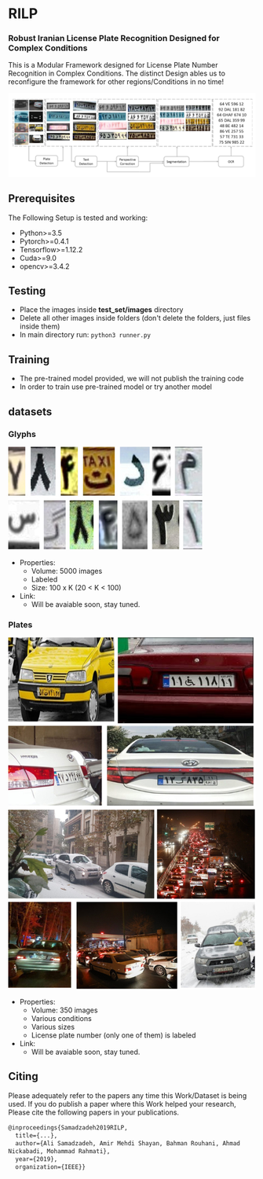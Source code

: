 # RILP
### Robust Iranian License Plate Recognition Designed for Complex Conditions

This is a Modular Framework designed for License Plate Number Recognition in Complex Conditions.
The distinct Design ables us to reconfigure the framework for other regions/Conditions in no time!

![img](Demo.png)

## Prerequisites
The Following Setup is tested and working:
- Python>=3.5
- Pytorch>=0.4.1
- Tensorflow>=1.12.2
- Cuda>=9.0
- opencv>=3.4.2

## Testing
- Place the images inside **test_set/images** directory
- Delete all other images inside folders (don't delete the folders, just files inside them)
- In main directory run: ```python3 runner.py```

## Training
- The pre-trained model provided, we will not publish the training code
- In order to train use pre-trained model or try another model

## datasets
### Glyphs
![img1](glyph_ex.jpg)

- Properties:
	- Volume: 5000 images
	- Labeled
	- Size: 100 x K  (20 < K < 100)
- Link:
	- Will be avaiable soon, stay tuned.

### Plates
![img2](dataset_ex.jpg)

- Properties:
	- Volume: 350 images
	- Various conditions
	- Various sizes
	- License plate number (only one of them) is labeled
- Link:
	- Will be avaiable soon, stay tuned.

## Citing
Please adequately refer to the papers any time this Work/Dataset is being used. If you do publish a paper where this Work helped your research, Please cite the following papers in your publications.

	@inproceedings{Samadzadeh2019RILP,
	  title={...},
	  author={Ali Samadzadeh, Amir Mehdi Shayan, Bahman Rouhani, Ahmad Nickabadi, Mohammad Rahmati},
	  year={2019},
	  organization={IEEE}}
